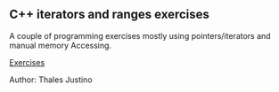 ## C++ iterators and ranges exercises
A couple of programming exercises mostly using pointers/iterators and manual memory Accessing.

[Exercises](pdf/search_complexity.pdf)



Author: Thales Justino



